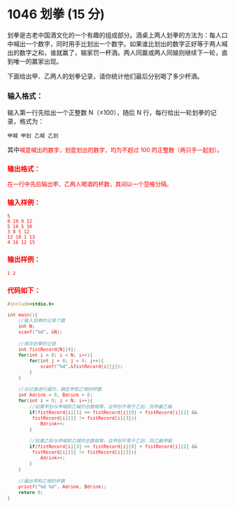 # 1046 划拳 (15 分)
划拳是古老中国酒文化的一个有趣的组成部分。酒桌上两人划拳的方法为：每人口中喊出一个数字，同时用手比划出一个数字。如果谁比划出的数字正好等于两人喊出的数字之和，谁就赢了，输家罚一杯酒。两人同赢或两人同输则继续下一轮，直到唯一的赢家出现。

下面给出甲、乙两人的划拳记录，请你统计他们最后分别喝了多少杯酒。
### 输入格式：
输入第一行先给出一个正整数 N（≤100），随后 N 行，每行给出一轮划拳的记录，格式为：
```
甲喊 甲划 乙喊 乙划
```
其中<font color = "red" size = "2px">喊是喊出的数字，<font color = "red" size = "2px">划是划出的数字，均为不超过 100 的正整数（两只手一起划）。
### 输出格式：
在一行中先后输出甲、乙两人喝酒的杯数，其间以一个空格分隔。
### 输入样例：
```
5
8 10 9 12
5 10 5 10
3 8 5 12
12 18 1 13
4 16 12 15
```
### 输出样例：
```
1 2
```
### 代码如下：
```c
#include<stdio.h>

int main(){
    //输入划拳的记录个数 
    int N;
    scanf("%d", &N);
    
    //保存划拳的记录 
    int fistRecord[N][4];
    for(int i = 0; i < N; i++){
        for(int j = 0; j < 4; j++){
            scanf("%d",&fistRecord[i][j]);
        }
    }
    
    //对记录进行遍历，确定甲和乙喝的杯数 
    int Adrink = 0, Bdrink = 0;
    for(int i = 0; i < N; i++){
        //如果甲划与甲喊和乙喊的总数相等，且甲划不等于乙划，则甲赢乙输 
        if(fistRecord[i][1] == fistRecord[i][0] + fistRecord[i][2] &&
         fistRecord[i][1] != fistRecord[i][3]){
            Bdrink++;
        }
        
        //如果乙划与甲喊和乙喊的总数相等，且甲划不等于乙划，则乙赢甲输 
        if(fistRecord[i][3] == fistRecord[i][0] + fistRecord[i][2] &&
         fistRecord[i][1] != fistRecord[i][3]){
            Adrink++;
        }
    }
    
    //输出甲和乙喝的杯数 
    printf("%d %d", Adrink, Bdrink);
    return 0;
}
```